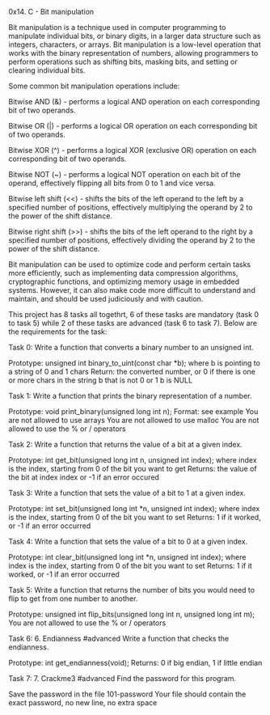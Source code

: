 0x14. C - Bit manipulation

Bit manipulation is a technique used in computer programming to manipulate individual bits, or binary digits, in a larger data structure such as integers, characters, or arrays. Bit manipulation is a low-level operation that works with the binary representation of numbers, allowing programmers to perform operations such as shifting bits, masking bits, and setting or clearing individual bits.

Some common bit manipulation operations include:

Bitwise AND (&) - performs a logical AND operation on each corresponding bit of two operands.

Bitwise OR (|) - performs a logical OR operation on each corresponding bit of two operands.

Bitwise XOR (^) - performs a logical XOR (exclusive OR) operation on each corresponding bit of two operands.

Bitwise NOT (~) - performs a logical NOT operation on each bit of the operand, effectively flipping all bits from 0 to 1 and vice versa.

Bitwise left shift (<<) - shifts the bits of the left operand to the left by a specified number of positions, effectively multiplying the operand by 2 to the power of the shift distance.

Bitwise right shift (>>) - shifts the bits of the left operand to the right by a specified number of positions, effectively dividing the operand by 2 to the power of the shift distance.

Bit manipulation can be used to optimize code and perform certain tasks more efficiently, such as implementing data compression algorithms, cryptographic functions, and optimizing memory usage in embedded systems. However, it can also make code more difficult to understand and maintain, and should be used judiciously and with caution.

This project has 8 tasks all togethrt, 6 of these tasks are mandatory (task 0 to task 5) while 2 of these tasks are advanced (task 6 to task 7). Below are the requirements for the task:

Task 0: Write a function that converts a binary number to an unsigned int.

Prototype: unsigned int binary_to_uint(const char *b);
where b is pointing to a string of 0 and 1 chars
Return: the converted number, or 0 if
there is one or more chars in the string b that is not 0 or 1
b is NULL

Task 1: Write a function that prints the binary representation of a number.

Prototype: void print_binary(unsigned long int n);
Format: see example
You are not allowed to use arrays
You are not allowed to use malloc
You are not allowed to use the % or / operators

Task 2: Write a function that returns the value of a bit at a given index.

Prototype: int get_bit(unsigned long int n, unsigned int index);
where index is the index, starting from 0 of the bit you want to get
Returns: the value of the bit at index index or -1 if an error occured

Task 3: Write a function that sets the value of a bit to 1 at a given index.

Prototype: int set_bit(unsigned long int *n, unsigned int index);
where index is the index, starting from 0 of the bit you want to set
Returns: 1 if it worked, or -1 if an error occurred

Task 4: Write a function that sets the value of a bit to 0 at a given index.

Prototype: int clear_bit(unsigned long int *n, unsigned int index);
where index is the index, starting from 0 of the bit you want to set
Returns: 1 if it worked, or -1 if an error occurred

Task 5: Write a function that returns the number of bits you would need to flip to get from one number to another.

Prototype: unsigned int flip_bits(unsigned long int n, unsigned long int m);
You are not allowed to use the % or / operators

Task 6: 6. Endianness
#advanced
Write a function that checks the endianness.

Prototype: int get_endianness(void);
Returns: 0 if big endian, 1 if little endian

Task 7: 7. Crackme3
#advanced
Find the password for this program.

Save the password in the file 101-password
Your file should contain the exact password, no new line, no extra space
